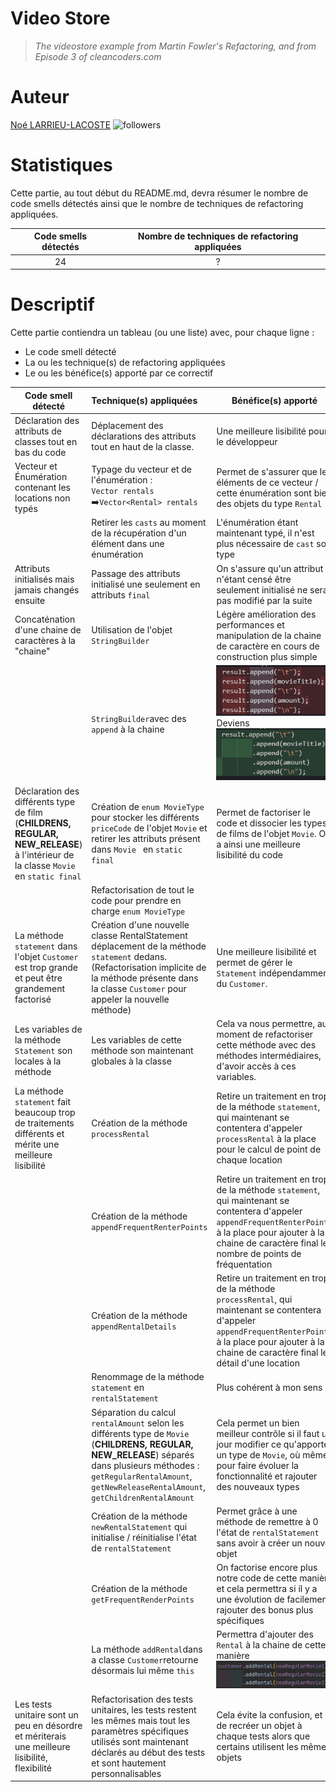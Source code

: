 Video Store
==========

> *The videostore example from Martin Fowler's Refactoring, and from Episode 3 of cleancoders.com*

# Auteur

[Noé LARRIEU-LACOSTE](https://github.com/Nouuu)  ![followers](https://img.shields.io/github/followers/nouuu)

# Statistiques

Cette partie, au tout début du README.md, devra résumer le nombre de code smells détectés ainsi que le nombre de
techniques de refactoring appliquées.

| Code smells détectés | Nombre de techniques de refactoring appliquées |
| :------------------: | :--------------------------------------------: |
|          24          |                       ?                        |

# Descriptif

Cette partie contiendra un tableau (ou une liste) avec, pour chaque ligne :

- Le code smell détecté
- La ou les technique(s) de refactoring appliquées
- Le ou les bénéfice(s) apporté par ce correctif

| Code smell détecté                                           | Technique(s) appliquées                                      | Bénéfice(s) apporté                                          |
| ------------------------------------------------------------ | :----------------------------------------------------------- | ------------------------------------------------------------ |
| Déclaration des attributs de classes tout en bas du code     | Déplacement des déclarations des attributs tout en haut de la classe. | Une meilleure lisibilité pour le développeur                 |
| Vecteur et Énumération contenant les locations non typés     | Typage du vecteur et de l'énumération :<br/>`Vector rentals` :arrow_right:`Vector<Rental> rentals` | Permet de s'assurer que les éléments de ce vecteur / cette énumération sont bien des objets du type `Rental` |
|                                                              | Retirer les `casts` au moment de la récupération d'un élément dans une énumération | L'énumération étant maintenant typé, il n'est plus nécessaire de `cast` son type |
| Attributs initialisés mais jamais changés ensuite            | Passage des attributs initialisé une seulement en attributs `final` | On s'assure qu'un attribut n'étant censé être seulement initialisé ne sera pas modifié par la suite |
| Concaténation d'une chaine de caractères à la "chaine"       | Utilisation de l'objet `StringBuilder`                       | Légère amélioration des performances et manipulation de la chaine de caractère en cours de construction plus simple |
|                                                              | `StringBuilder`avec des `append` à la chaine                 | ![image-20210110164315088](images/README/image-20210110164315088.png)<br />Deviens<br />![image-20210110164405488](images/README/image-20210110164405488.png) |
| Déclaration des différents type de film (**CHILDRENS, REGULAR, NEW_RELEASE**) à l'intérieur de la classe `Movie` en `static final` | Création de `enum MovieType` pour stocker les différents `priceCode` de l'objet `Movie` et retirer les attributs présent dans `Movie ` en `static final` | Permet de factoriser le code et dissocier les types de films de l'objet `Movie`. On a ainsi une meilleure lisibilité du code |
|                                                              | Refactorisation de tout le code pour prendre en charge `enum MovieType` |                                                              |
| La méthode `statement` dans l'objet `Customer` est trop grande et peut être grandement factorisé | Création d'une nouvelle classe RentalStatement déplacement de la méthode `statement` dedans.<br />(Refactorisation implicite de la méthode présente dans la classe `Customer` pour appeler la nouvelle méthode) | Une meilleure lisibilité et permet de gérer le `Statement` indépendamment du `Customer`. |
| Les variables de la méthode `Statement` son locales à la méthode | Les variables de cette méthode son maintenant globales à la classe | Cela va nous permettre, au moment de refactoriser cette méthode avec des méthodes intermédiaires, d'avoir accès à ces variables. |
| La méthode `statement` fait beaucoup trop de traitements différents et mérite une meilleure lisibilité | Création de la méthode `processRental`                       | Retire un traitement en trop de la méthode `statement`, qui maintenant se contentera d'appeler `processRental` à la place pour le calcul de point de chaque location |
|                                                              | Création de la méthode `appendFrequentRenterPoints`          | Retire un traitement en trop de la méthode `statement`, qui maintenant se contentera d'appeler `appendFrequentRenterPoints` à la place pour ajouter à la chaine de caractère final le nombre de points de fréquentation |
|                                                              | Création de la méthode `appendRentalDetails`                 | Retire un traitement en trop de la méthode `processRental`, qui maintenant se contentera d'appeler `appendFrequentRenterPoints` à la place pour ajouter à la chaine de caractère final le détail d'une location |
|                                                              | Renommage de la méthode `statement` en `rentalStatement`     | Plus cohérent à mon sens                                     |
|                                                              | Séparation du calcul `rentalAmount` selon les différents type de `Movie` (**CHILDRENS, REGULAR, NEW_RELEASE**) séparés dans plusieurs méthodes : `getRegularRentalAmount`, `getNewReleaseRentalAmount`, `getChildrenRentalAmount` | Cela permet un bien meilleur contrôle si il faut un jour modifier ce qu'apporte un type de `Movie`, où même pour faire évoluer la fonctionnalité et rajouter des nouveaux types |
|                                                              | Création de la méthode `newRentalStatement` qui initialise / réinitialise l'état de `rentalStatement` | Permet grâce à une méthode de remettre à 0 l'état de `rentalStatement` sans avoir à créer un nouvel objet |
|                                                              | Création de la méthode `getFrequentRenderPoints`             | On factorise encore plus notre code de cette manière et cela permettra si il y a une évolution de facilement rajouter des bonus plus spécifiques |
|                                                              | La méthode `addRental`dans a classe `Customer`retourne désormais lui même `this` | Permettra d'ajouter des `Rental` à la chaine de cette manière<br />![image-20210110164918367](images/README/image-20210110164918367.png) |
| Les tests unitaire sont un peu en désordre et mériterais une meilleure lisibilité, flexibilité | Refactorisation des tests unitaires, les tests restent les mêmes mais tout les paramètres spécifiques utilisés sont maintenant déclarés au début des tests et sont hautement personnalisables | Cela évite la confusion, et de recréer un objet à chaque tests alors que certains utilisent les mêmes objets |

